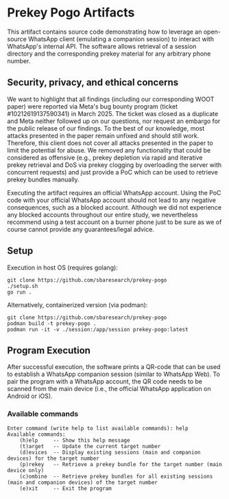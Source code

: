 # Prekey Pogo Artifacts
This artifact contains source code demonstrating how to leverage an open-source WhatsApp client (emulating a companion session) to interact with WhatsApp's internal API.
The software allows retrieval of a session directory and the corresponding prekey material for any arbitrary phone number.

## Security, privacy, and ethical concerns
We want to highlight that all findings (including our corresponding WOOT paper) were reported via Meta's bug bounty program (ticket #10212619137590341) in March 2025.
The ticket was closed as a duplicate and Meta neither followed up on our questions, nor request an embargo for the public release of our findings.
To the best of our knowledge, most attacks presented in the paper remain unfixed and should still work.
Therefore, this client does not cover all attacks presented in the paper to limit the potential for abuse. 
We removed any functionality that could be considered as offensive (e.g., prekey depletion via rapid and iterative prekey retrieval and DoS via prekey clogging by overloading the server with concurrent requests) and just provide a PoC 
which can be used to retrieve prekey bundles manually.

Executing the artifact requires an official WhatsApp account.
Using the PoC code with your official WhatsApp account should not lead to any negative consequences, such as a blocked account.
Although we did not experience any blocked accounts throughout our entire study, we nevertheless recommend using a test account on a burner phone just to be sure as we of course cannot provide any guarantees/legal advice.

## Setup
Execution in host OS (requires golang):
```shell
git clone https://github.com/sbaresearch/prekey-pogo
./setup.sh
go run .
```

Alternatively, containerized version (via podman):
```shell
git clone https://github.com/sbaresearch/prekey-pogo
podman build -t prekey-pogo .
podman run -it -v ./session:/app/session prekey-pogo:latest
```

## Program Execution
After successful execution, the software prints a QR-code that can be used to establish a WhatsApp companion session (similar to WhatsApp Web).
To pair the program with a WhatsApp account, the QR code needs to be scanned from the main device (i.e., the official WhatsApp application on Android or iOS).

### Available commands
```
Enter command (write help to list available commands): help
Available commands:
	(h)elp     -- Show this help message
	(t)arget   -- Update the current target number
	(d)evices  -- Display existing sessions (main and companion devices) for the target number
	(p)rekey   -- Retrieve a prekey bundle for the target number (main device only)
	(c)ombine  -- Retrieve prekey bundles for all existing sessions (main and companion devices) of the target number
	(e)xit     -- Exit the program
```
